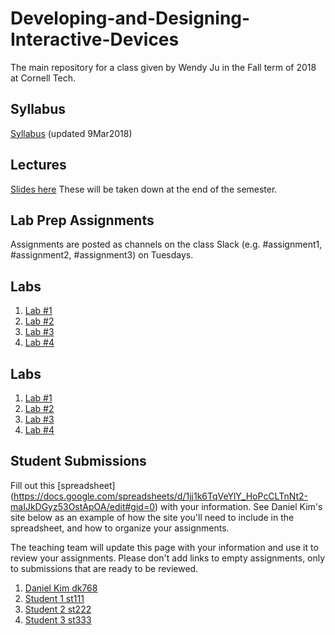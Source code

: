 # Developing-and-Designing-Interactive-Devices
The main repository for a class given by Wendy Ju in the Fall term of 2018 at Cornell Tech.

## Syllabus
[Syllabus](https://www.dropbox.com/s/20galuamifg2iky/DIDD_Syllabus.pdf?dl=0) (updated 9Mar2018)

## Lectures
[Slides here](https://www.dropbox.com/sh/h0vb8novi8c6old/AAAVK_lysnQxWR5P8XC-sC9Ya?dl=0)
These will be taken down at the end of the semester.

## Lab Prep Assignments
Assignments are posted as channels on the class Slack (e.g. #assignment1, #assignment2, #assignment3) on Tuesdays.

## Labs

1. [Lab #1](https://github.com/FAR-Lab/Developing-and-Designing-Interactive-Devices/wiki/Lab-%231)
2. [Lab #2](https://github.com/FAR-Lab/Developing-and-Designing-Interactive-Devices/wiki/Lab-%232)
3. [Lab #3](https://github.com/FAR-Lab/Developing-and-Designing-Interactive-Devices/wiki/Lab3-Laser-Cutting-and-3d-Printing)
4. [Lab #4](https://github.com/FAR-Lab/Developing-and-Designing-Interactive-Devices/wiki/Lab-%234)


## Labs

1. [Lab #1](https://github.com/FAR-Lab/Developing-and-Designing-Interactive-Devices/wiki/Lab-%231)
2. [Lab #2](https://github.com/FAR-Lab/Developing-and-Designing-Interactive-Devices/wiki/Lab-%232)
3. [Lab #3](https://github.com/FAR-Lab/Developing-and-Designing-Interactive-Devices/wiki/Lab3-Laser-Cutting-and-3d-Printing)
4. [Lab #4](https://github.com/FAR-Lab/Developing-and-Designing-Interactive-Devices/wiki/Lab-%234)

## Student Submissions
Fill out this [spreadsheet] (https://docs.google.com/spreadsheets/d/1jj1k6TqVeYlY_HoPcCLTnNt2-maIJkDGyz53OstApOA/edit#gid=0) with your information. See Daniel Kim's site below as an example of how the site you'll need to include in the spreadsheet, and how to organize your assignments. 

The teaching team will update this page with your information and use it to review your assignments. Please don't add links to empty assignments, only to submissions that are ready to be reviewed.

1.	[	Daniel	Kim	dk768	](	https://github.com/dkijc/interactive	)
1.	[	Student 	1	st111	](	www.github.com	)
1.	[	Student 	2	st222	](	www.github.com	)
1.	[	Student 	3	st333	](	www.github.com	)
